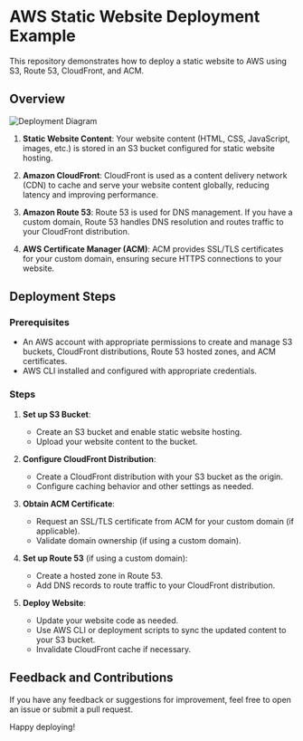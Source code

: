 # AWS Static Website Deployment Example

This repository demonstrates how to deploy a static website to AWS using S3, Route 53, CloudFront, and ACM.

## Overview

![Deployment Diagram](diagram.png)

1. **Static Website Content**: Your website content (HTML, CSS, JavaScript, images, etc.) is stored in an S3 bucket configured for static website hosting.

2. **Amazon CloudFront**: CloudFront is used as a content delivery network (CDN) to cache and serve your website content globally, reducing latency and improving performance.

3. **Amazon Route 53**: Route 53 is used for DNS management. If you have a custom domain, Route 53 handles DNS resolution and routes traffic to your CloudFront distribution.

4. **AWS Certificate Manager (ACM)**: ACM provides SSL/TLS certificates for your custom domain, ensuring secure HTTPS connections to your website.

## Deployment Steps

### Prerequisites
- An AWS account with appropriate permissions to create and manage S3 buckets, CloudFront distributions, Route 53 hosted zones, and ACM certificates.
- AWS CLI installed and configured with appropriate credentials.

### Steps

1. **Set up S3 Bucket**:
   - Create an S3 bucket and enable static website hosting.
   - Upload your website content to the bucket.

2. **Configure CloudFront Distribution**:
   - Create a CloudFront distribution with your S3 bucket as the origin.
   - Configure caching behavior and other settings as needed.

3. **Obtain ACM Certificate**:
   - Request an SSL/TLS certificate from ACM for your custom domain (if applicable).
   - Validate domain ownership (if using a custom domain).

4. **Set up Route 53** (if using a custom domain):
   - Create a hosted zone in Route 53.
   - Add DNS records to route traffic to your CloudFront distribution.

5. **Deploy Website**:
   - Update your website code as needed.
   - Use AWS CLI or deployment scripts to sync the updated content to your S3 bucket.
   - Invalidate CloudFront cache if necessary.


## Feedback and Contributions

If you have any feedback or suggestions for improvement, feel free to open an issue or submit a pull request.

Happy deploying!
